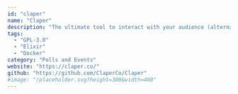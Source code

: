 ```yaml
---
id: "claper"
name: "Claper"
description: "The ultimate tool to interact with your audience (alternative to Slido, AhaSlides and Mentimeter)."
tags:
  - "GPL-3.0"
  - "Elixir"
  - "Docker"
category: "Polls and Events"
website: "https://claper.co/"
github: "https://github.com/ClaperCo/Claper"
#image: "/placeholder.svg?height=300&width=400"
---
```


